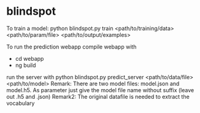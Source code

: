 # blindspot
To train a model: 
python blindspot.py train <path/to/training/data> <path/to/param/file> <path/to/output/examples>

To run the prediction webapp
compile webapp with
- cd webapp
- ng build

run the server with python blindspot.py predict_server <path/to/data/file> <path/to/model>
Remark: There are two model files: model.json and model.h5. As parameter just give the model file name without suffix (leave out .h5 and .json)
Remark2: The original datafile is needed to extract the vocabulary